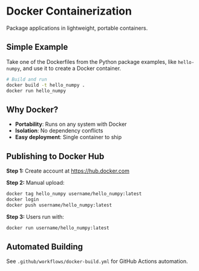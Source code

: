 # Docker Containerization

Package applications in lightweight, portable containers.

## Simple Example

Take one of the Dockerfiles from the Python package examples, like `hello-numpy`, and use it to create a Docker container.
```bash
# Build and run
docker build -t hello_numpy .
docker run hello_numpy
```

## Why Docker?

- **Portability**: Runs on any system with Docker
- **Isolation**: No dependency conflicts
- **Easy deployment**: Single container to ship


## Publishing to Docker Hub

**Step 1:** Create account at https://hub.docker.com

**Step 2:** Manual upload:
```bash
docker tag hello_numpy username/hello_numpy:latest
docker login
docker push username/hello_numpy:latest
```

**Step 3:** Users run with:
```bash
docker run username/hello_numpy:latest
```

## Automated Building

See `.github/workflows/docker-build.yml` for GitHub Actions automation.
